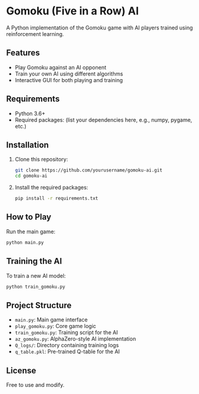 # Gomoku (Five in a Row) AI

A Python implementation of the Gomoku game with AI players trained using reinforcement learning.

## Features
- Play Gomoku against an AI opponent
- Train your own AI using different algorithms
- Interactive GUI for both playing and training

## Requirements
- Python 3.6+
- Required packages: (list your dependencies here, e.g., numpy, pygame, etc.)

## Installation
1. Clone this repository:
   ```bash
   git clone https://github.com/yourusername/gomoku-ai.git
   cd gomoku-ai
   ```
2. Install the required packages:
   ```bash
   pip install -r requirements.txt
   ```

## How to Play
Run the main game:
```bash
python main.py
```

## Training the AI
To train a new AI model:
```bash
python train_gomoku.py
```

## Project Structure
- `main.py`: Main game interface
- `play_gomoku.py`: Core game logic
- `train_gomoku.py`: Training script for the AI
- `az_gomoku.py`: AlphaZero-style AI implementation
- `Q_logs/`: Directory containing training logs
- `q_table.pkl`: Pre-trained Q-table for the AI

## License
Free to use and modify.